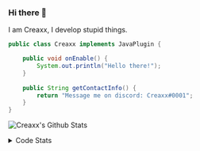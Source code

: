 ### Hi there 👋

I am Creaxx, I develop stupid things. 

```java
public class Creaxx implements JavaPlugin {

    public void onEnable() {
        System.out.println("Hello there!");
    }
    
    public String getContactInfo() {
        return "Message me on discord: Creaxx#0001";
    }
}
```

![Creaxx's Github Stats](https://github-readme-stats.vercel.app/api?username=CreaxxOG&show_icons=true&theme=dark&count_private=true)

<details>
  <summary>Code Stats</summary>

<!--START_SECTION:waka-->
![Code Time](http://img.shields.io/badge/Code%20Time-1%2C192%20hrs%2046%20mins-blue)

![Lines of code](https://img.shields.io/badge/From%20Hello%20World%20I%27ve%20Written-559.8%20thousand%20lines%20of%20code-blue)

**🐱 My GitHub Data** 

> 📦 66.3 kB Used in GitHub's Storage 
 > 
> 🏆 1,216 Contributions in the Year 2023
 > 
> 🚫 Not Opted to Hire
 > 
> 📜 4 Public Repositories 
 > 
> 🔑 2 Private Repositories 
 > 
**I'm an Early 🐤** 

```text
🌞 Morning                294 commits         ██░░░░░░░░░░░░░░░░░░░░░░░   07.35 % 
🌆 Daytime                1731 commits        ███████████░░░░░░░░░░░░░░   43.29 % 
🌃 Evening                1918 commits        ████████████░░░░░░░░░░░░░   47.96 % 
🌙 Night                  56 commits          ░░░░░░░░░░░░░░░░░░░░░░░░░   01.40 % 
```
📅 **I'm Most Productive on Saturday** 

```text
Monday                   472 commits         ███░░░░░░░░░░░░░░░░░░░░░░   11.80 % 
Tuesday                  531 commits         ███░░░░░░░░░░░░░░░░░░░░░░   13.28 % 
Wednesday                572 commits         ████░░░░░░░░░░░░░░░░░░░░░   14.30 % 
Thursday                 636 commits         ████░░░░░░░░░░░░░░░░░░░░░   15.90 % 
Friday                   355 commits         ██░░░░░░░░░░░░░░░░░░░░░░░   08.88 % 
Saturday                 757 commits         █████░░░░░░░░░░░░░░░░░░░░   18.93 % 
Sunday                   676 commits         ████░░░░░░░░░░░░░░░░░░░░░   16.90 % 
```


📊 **This Week I Spent My Time On** 

```text
💬 Programming Languages: 
Java                     24 hrs 6 mins       ███████████████████████░░   92.39 % 
XML                      52 mins             █░░░░░░░░░░░░░░░░░░░░░░░░   03.32 % 
JSON                     36 mins             █░░░░░░░░░░░░░░░░░░░░░░░░   02.35 % 
textmate                 14 mins             ░░░░░░░░░░░░░░░░░░░░░░░░░   00.92 % 
YAML                     11 mins             ░░░░░░░░░░░░░░░░░░░░░░░░░   00.74 % 

🔥 Editors: 
IntelliJ                 26 hrs 5 mins       █████████████████████████   100.00 % 
```

**I Mostly Code in Java** 

```text
Java                     57 repos            ████████████████████░░░░░   81.43 % 
Kotlin                   8 repos             ███░░░░░░░░░░░░░░░░░░░░░░   11.43 % 
CSS                      2 repos             █░░░░░░░░░░░░░░░░░░░░░░░░   02.86 % 
TypeScript               2 repos             █░░░░░░░░░░░░░░░░░░░░░░░░   02.86 % 
EJS                      1 repo              ░░░░░░░░░░░░░░░░░░░░░░░░░   01.43 % 
```




 Last Updated on 14/04/2023 12:35:09 UTC
<!--END_SECTION:waka-->
</details>
